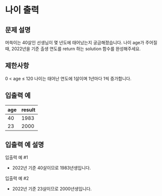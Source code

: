 # 나이 출력

## 문제 설명

머쓱이는 40살인 선생님이 몇 년도에 태어났는지 궁금해졌습니다. 나이 age가 주어질 때, 2022년을 기준 출생 연도를 return 하는 solution 함수를 완성해주세요.

## 제한사항

0 < age ≤ 120
나이는 태어난 연도에 1살이며 1년마다 1씩 증가합니다.

## 입출력 예

|age|	result|
|---|---|
|40|	1983|
|23|	2000|

## 입출력 예 설명
입출력 예 #1

* 2022년 기준 40살이므로 1983년생입니다.

입출력 예 #2

* 2022년 기준 23살이므로 2000년생입니다.